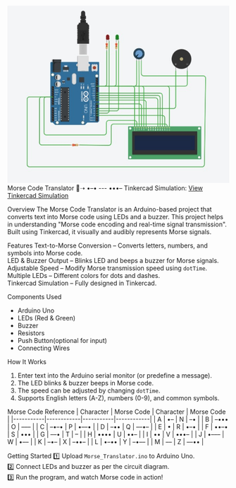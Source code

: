 ![Morse Code Translator Circuit](https://github.com/Sahana-srmist/Morse-Code-Translator/blob/main/morse%20code%20translator.jpeg.jpeg)
Morse Code Translator 🔡➝ •–• --- •••–
Tinkercad Simulation:
[View Tinkercad Simulation](https://www.tinkercad.com/things/eahwaikfnaR-sahanas-morse-code-translator?sharecode=8lL5QG_ywdjhZWpabwkUv6m1t5M4dviQgA7zXsrbd4w)

Overview
The Morse Code Translator is an Arduino-based project that converts text into Morse code using LEDs and a buzzer. This project helps in understanding "Morse code encoding and real-time signal transmission". Built using Tinkercad, it visually and audibly represents Morse signals.

Features
Text-to-Morse Conversion – Converts letters, numbers, and symbols into Morse code.  
LED & Buzzer Output – Blinks LED and beeps a buzzer for Morse signals.  
Adjustable Speed – Modify Morse transmission speed using `dotTime`.  
Multiple LEDs – Different colors for dots and dashes.  
Tinkercad Simulation – Fully designed in Tinkercad.  

Components Used
- Arduino Uno  
- LEDs (Red & Green)  
- Buzzer 
- Resistors  
- Push Button(optional for input)  
- Connecting Wires  

How It Works
1. Enter text into the Arduino serial monitor (or predefine a message).  
2. The LED blinks & buzzer beeps in Morse code.  
3. The speed can be adjusted by changing `dotTime`.  
4. Supports English letters (A-Z), numbers (0-9), and common symbols.  

Morse Code Reference
| Character | Morse Code | Character | Morse Code |
|-----------|------------|-----------|------------|
| A | •– | N | –• |
| B | –••• | O | ––– |
| C | –•–• | P | •––• |
| D | –•• | Q | ––•– |
| E | • | R | •–• |
| F | ••–• | S | ••• |
| G | ––• | T | – |
| H | •••• | U | ••– |
| I | •• | V | •••– |
| J | •––– | W | •–– |
| K | –•– | X | –••– |
| L | •–•• | Y | –•–– |
| M | –– | Z | ––•• |

Getting Started
1️⃣ Upload `Morse_Translator.ino` to Arduino Uno.  
2️⃣ Connect LEDs and buzzer as per the circuit diagram.  
3️⃣ Run the program, and watch Morse code in action!  
